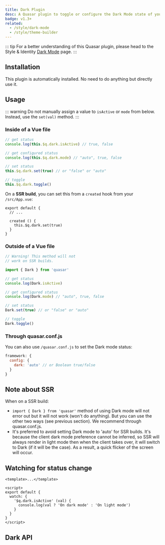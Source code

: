 ```yaml
---
title: Dark Plugin
desc: A Quasar plugin to toggle or configure the Dark Mode state of your app.
badge: v1.3+
related:
  - /style/dark-mode
  - /style/theme-builder
---
```


::: tip
For a better understanding of this Quasar plugin, please head to the Style & Identity [Dark Mode](/style/dark-mode) page.
:::

## Installation
This plugin is automatically installed. No need to do anything but directly use it.

## Usage

::: warning
Do not manually assign a value to `isActive` or `mode` from below. Instead, use the `set(val)` method.
:::

### Inside of a Vue file

``` js
// get status
console.log(this.$q.dark.isActive) // true, false

// get configured status
console.log(this.$q.dark.mode) // "auto", true, false

// set status
this.$q.dark.set(true) // or "false" or "auto"

// toggle
this.$q.dark.toggle()
```

On a **SSR build**, you can set this from a `created` hook from your `/src/App.vue`:

```
export default {
  // ...

  created () {
    this.$q.dark.set(true)
  }
}
```

### Outside of a Vue file

``` js
// Warning! This method will not
// work on SSR builds.

import { Dark } from 'quasar'

// get status
console.log(Dark.isActive)

// get configured status
console.log(Dark.mode) // "auto", true, false

// set status
Dark.set(true) // or "false" or "auto"

// toggle
Dark.toggle()
```

### Through quasar.conf.js

You can also use `/quasar.conf.js` to set the Dark mode status:

```js
framework: {
  config: {
    dark: 'auto' // or Boolean true/false
  }
}
```

## Note about SSR

When on a SSR build:
* `import { Dark } from 'quasar'` method of using Dark mode will not error out but it will not work (won't do anything). But you can use the other two ways (see previous section). We recommend through quasar.conf.js.
* It's preferred to avoid setting Dark mode to 'auto' for SSR builds. It's because the client dark mode preference cannot be inferred, so SSR will always render in light mode then when the client takes over, it will switch to Dark (if it will be the case). As a result, a quick flicker of the screen will occur.

## Watching for status change

``` vue
<template>...</template>

<script>
export default {
  watch: {
    '$q.dark.isActive' (val) {
      console.log(val ? 'On dark mode' : 'On light mode')
    }
  }
}
</script>
```

## Dark API
<doc-api file="Dark" />
